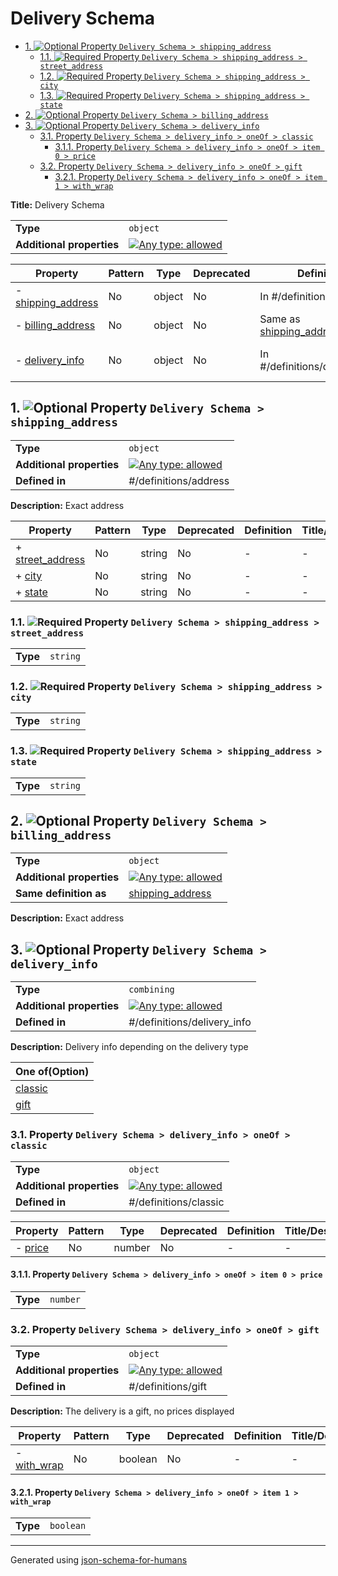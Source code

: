 # Delivery Schema

- [1. ![Optional](https://img.shields.io/badge/Optional-yellow) Property `Delivery Schema > shipping_address`](#shipping_address)
  - [1.1. ![Required](https://img.shields.io/badge/Required-blue) Property `Delivery Schema > shipping_address > street_address`](#shipping_address_street_address)
  - [1.2. ![Required](https://img.shields.io/badge/Required-blue) Property `Delivery Schema > shipping_address > city`](#shipping_address_city)
  - [1.3. ![Required](https://img.shields.io/badge/Required-blue) Property `Delivery Schema > shipping_address > state`](#shipping_address_state)
- [2. ![Optional](https://img.shields.io/badge/Optional-yellow) Property `Delivery Schema > billing_address`](#billing_address)
- [3. ![Optional](https://img.shields.io/badge/Optional-yellow) Property `Delivery Schema > delivery_info`](#delivery_info)
  - [3.1. Property `Delivery Schema > delivery_info > oneOf > classic`](#delivery_info_oneOf_i0)
    - [3.1.1. Property `Delivery Schema > delivery_info > oneOf > item 0 > price`](#delivery_info_oneOf_i0_price)
  - [3.2. Property `Delivery Schema > delivery_info > oneOf > gift`](#delivery_info_oneOf_i1)
    - [3.2.1. Property `Delivery Schema > delivery_info > oneOf > item 1 > with_wrap`](#delivery_info_oneOf_i1_with_wrap)

**Title:** Delivery Schema

|                           |                                                                                                                                   |
| ------------------------- | --------------------------------------------------------------------------------------------------------------------------------- |
| **Type**                  | `object`                                                                                                                          |
| **Additional properties** | [![Any type: allowed](https://img.shields.io/badge/Any%20type-allowed-green)](# "Additional Properties of any type are allowed.") |

| Property                                 | Pattern | Type   | Deprecated | Definition                                     | Title/Description                            |
| ---------------------------------------- | ------- | ------ | ---------- | ---------------------------------------------- | -------------------------------------------- |
| - [shipping_address](#shipping_address ) | No      | object | No         | In #/definitions/address                       | Exact address                                |
| - [billing_address](#billing_address )   | No      | object | No         | Same as [shipping_address](#shipping_address ) | Exact address                                |
| - [delivery_info](#delivery_info )       | No      | object | No         | In #/definitions/delivery_info                 | Delivery info depending on the delivery type |

## <a name="shipping_address"></a>1. ![Optional](https://img.shields.io/badge/Optional-yellow) Property `Delivery Schema > shipping_address`

|                           |                                                                                                                                   |
| ------------------------- | --------------------------------------------------------------------------------------------------------------------------------- |
| **Type**                  | `object`                                                                                                                          |
| **Additional properties** | [![Any type: allowed](https://img.shields.io/badge/Any%20type-allowed-green)](# "Additional Properties of any type are allowed.") |
| **Defined in**            | #/definitions/address                                                                                                             |

**Description:** Exact address

| Property                                              | Pattern | Type   | Deprecated | Definition | Title/Description |
| ----------------------------------------------------- | ------- | ------ | ---------- | ---------- | ----------------- |
| + [street_address](#shipping_address_street_address ) | No      | string | No         | -          | -                 |
| + [city](#shipping_address_city )                     | No      | string | No         | -          | -                 |
| + [state](#shipping_address_state )                   | No      | string | No         | -          | -                 |

### <a name="shipping_address_street_address"></a>1.1. ![Required](https://img.shields.io/badge/Required-blue) Property `Delivery Schema > shipping_address > street_address`

|          |          |
| -------- | -------- |
| **Type** | `string` |

### <a name="shipping_address_city"></a>1.2. ![Required](https://img.shields.io/badge/Required-blue) Property `Delivery Schema > shipping_address > city`

|          |          |
| -------- | -------- |
| **Type** | `string` |

### <a name="shipping_address_state"></a>1.3. ![Required](https://img.shields.io/badge/Required-blue) Property `Delivery Schema > shipping_address > state`

|          |          |
| -------- | -------- |
| **Type** | `string` |

## <a name="billing_address"></a>2. ![Optional](https://img.shields.io/badge/Optional-yellow) Property `Delivery Schema > billing_address`

|                           |                                                                                                                                   |
| ------------------------- | --------------------------------------------------------------------------------------------------------------------------------- |
| **Type**                  | `object`                                                                                                                          |
| **Additional properties** | [![Any type: allowed](https://img.shields.io/badge/Any%20type-allowed-green)](# "Additional Properties of any type are allowed.") |
| **Same definition as**    | [shipping_address](#shipping_address)                                                                                             |

**Description:** Exact address

## <a name="delivery_info"></a>3. ![Optional](https://img.shields.io/badge/Optional-yellow) Property `Delivery Schema > delivery_info`

|                           |                                                                                                                                   |
| ------------------------- | --------------------------------------------------------------------------------------------------------------------------------- |
| **Type**                  | `combining`                                                                                                                       |
| **Additional properties** | [![Any type: allowed](https://img.shields.io/badge/Any%20type-allowed-green)](# "Additional Properties of any type are allowed.") |
| **Defined in**            | #/definitions/delivery_info                                                                                                       |

**Description:** Delivery info depending on the delivery type

| One of(Option)                     |
| ---------------------------------- |
| [classic](#delivery_info_oneOf_i0) |
| [gift](#delivery_info_oneOf_i1)    |

### <a name="delivery_info_oneOf_i0"></a>3.1. Property `Delivery Schema > delivery_info > oneOf > classic`

|                           |                                                                                                                                   |
| ------------------------- | --------------------------------------------------------------------------------------------------------------------------------- |
| **Type**                  | `object`                                                                                                                          |
| **Additional properties** | [![Any type: allowed](https://img.shields.io/badge/Any%20type-allowed-green)](# "Additional Properties of any type are allowed.") |
| **Defined in**            | #/definitions/classic                                                                                                             |

| Property                                  | Pattern | Type   | Deprecated | Definition | Title/Description |
| ----------------------------------------- | ------- | ------ | ---------- | ---------- | ----------------- |
| - [price](#delivery_info_oneOf_i0_price ) | No      | number | No         | -          | -                 |

#### <a name="delivery_info_oneOf_i0_price"></a>3.1.1. Property `Delivery Schema > delivery_info > oneOf > item 0 > price`

|          |          |
| -------- | -------- |
| **Type** | `number` |

### <a name="delivery_info_oneOf_i1"></a>3.2. Property `Delivery Schema > delivery_info > oneOf > gift`

|                           |                                                                                                                                   |
| ------------------------- | --------------------------------------------------------------------------------------------------------------------------------- |
| **Type**                  | `object`                                                                                                                          |
| **Additional properties** | [![Any type: allowed](https://img.shields.io/badge/Any%20type-allowed-green)](# "Additional Properties of any type are allowed.") |
| **Defined in**            | #/definitions/gift                                                                                                                |

**Description:** The delivery is a gift, no prices displayed

| Property                                          | Pattern | Type    | Deprecated | Definition | Title/Description |
| ------------------------------------------------- | ------- | ------- | ---------- | ---------- | ----------------- |
| - [with_wrap](#delivery_info_oneOf_i1_with_wrap ) | No      | boolean | No         | -          | -                 |

#### <a name="delivery_info_oneOf_i1_with_wrap"></a>3.2.1. Property `Delivery Schema > delivery_info > oneOf > item 1 > with_wrap`

|          |           |
| -------- | --------- |
| **Type** | `boolean` |

----------------------------------------------------------------------------------------------------------------------------
Generated using [json-schema-for-humans](https://github.com/coveooss/json-schema-for-humans)
